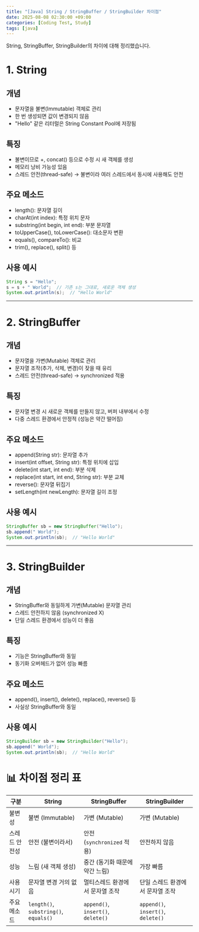 ```yaml
---
title: "[Java] String / StringBuffer / StringBuilder 차이점"
date: 2025-08-08 02:30:00 +09:00
categories: [Coding Test, Study]
tags: [java]
---
```


String, StringBuffer, StringBuilder의 차이에 대해 정리했습니다.


# 1. String
## 개념
- 문자열을 불변(Immutable) 객체로 관리
- 한 번 생성되면 값이 변경되지 않음
- "Hello" 같은 리터럴은 String Constant Pool에 저장됨

## 특징
- 불변이므로 +, concat() 등으로 수정 시 새 객체를 생성
- 메모리 낭비 가능성 있음
- 스레드 안전(thread-safe) → 불변이라 여러 스레드에서 동시에 사용해도 안전

## 주요 메소드
- length(): 문자열 길이
- charAt(int index): 특정 위치 문자
- substring(int begin, int end): 부분 문자열
- toUpperCase(), toLowerCase(): 대소문자 변환
- equals(), compareTo(): 비교
- trim(), replace(), split() 등

## 사용 예시
```java
String s = "Hello";
s = s + " World";  // 기존 s는 그대로, 새로운 객체 생성
System.out.println(s);  // "Hello World"
```

---

# 2. StringBuffer
## 개념
- 문자열을 가변(Mutable) 객체로 관리
- 문자열 조작(추가, 삭제, 변경)이 잦을 때 유리
- 스레드 안전(thread-safe) → synchronized 적용

## 특징
- 문자열 변경 시 새로운 객체를 만들지 않고, 버퍼 내부에서 수정
- 다중 스레드 환경에서 안정적 (성능은 약간 떨어짐)

## 주요 메소드
- append(String str): 문자열 추가
- insert(int offset, String str): 특정 위치에 삽입
- delete(int start, int end): 부분 삭제
- replace(int start, int end, String str): 부분 교체
- reverse(): 문자열 뒤집기
- setLength(int newLength): 문자열 길이 조정

## 사용 예시
```java
StringBuffer sb = new StringBuffer("Hello");
sb.append(" World");
System.out.println(sb);  // "Hello World"
```

---

# 3. StringBuilder
## 개념
- StringBuffer와 동일하게 가변(Mutable) 문자열 관리
- 스레드 안전하지 않음 (synchronized X)
- 단일 스레드 환경에서 성능이 더 좋음

## 특징
- 기능은 StringBuffer와 동일
- 동기화 오버헤드가 없어 성능 빠름

## 주요 메소드
- append(), insert(), delete(), replace(), reverse() 등
- 사실상 StringBuffer와 동일

## 사용 예시
```java
StringBuilder sb = new StringBuilder("Hello");
sb.append(" World");
System.out.println(sb);  // "Hello World"
```

# 📊 차이점 정리 표

| 구분      | String                                | StringBuffer                       | StringBuilder                      |
| ------- | ------------------------------------- | ---------------------------------- | ---------------------------------- |
| 불변성     | 불변 (Immutable)                        | 가변 (Mutable)                       | 가변 (Mutable)                       |
| 스레드 안전성 | 안전 (불변이라서)                            | 안전 (`synchronized` 적용)             | 안전하지 않음                            |
| 성능      | 느림 (새 객체 생성)                          | 중간 (동기화 때문에 약간 느림)                 | 가장 빠름                              |
| 사용 시기   | 문자열 변경 거의 없음                          | 멀티스레드 환경에서 문자열 조작                  | 단일 스레드 환경에서 문자열 조작                 |
| 주요 메소드  | `length()`, `substring()`, `equals()` | `append()`, `insert()`, `delete()` | `append()`, `insert()`, `delete()` |

